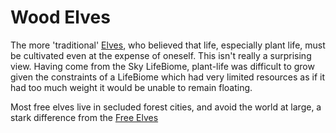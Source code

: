 # Wood Elves

The more 'traditional' [Elves](#21.01), who believed that life, especially plant life, must be cultivated even at the expense of oneself. 
This isn't really a surprising view. 
Having come from the Sky LifeBiome, plant-life was difficult to grow given the constraints of a LifeBiome which had very limited resources as if it had too much weight it would be unable to remain floating.

Most free elves live in secluded forest cities, and avoid the world at large, a stark difference from the [Free Elves](#22.02)

